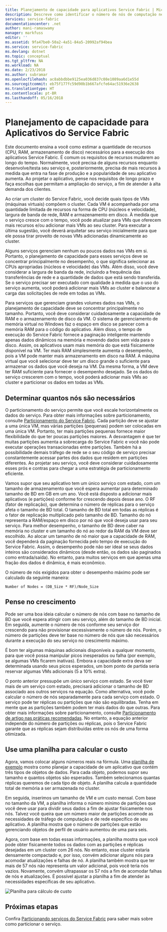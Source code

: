 ```yaml
---
title: Planejamento de capacidade para aplicativos Service Fabric | Microsoft Docs
description: Descreve como identificar o número de nós de computação necessários para um aplicativo do Service Fabric
services: service-fabric
documentationcenter: .net
author: mani-ramaswamy
manager: markfuss
editor: ''
ms.assetid: 9fa47be0-50a2-4a51-84a5-20992af94bea
ms.service: service-fabric
ms.devlang: dotnet
ms.topic: conceptual
ms.tgt_pltfrm: NA
ms.workload: NA
ms.date: 2/23/2018
ms.author: subramar
ms.openlocfilehash: ac8abbdbbe9125ea036d837c08e1089aa6d1e55d
ms.sourcegitcommit: eb75f177fc59d90b1b667afcfe64ac51936e2638
ms.translationtype: HT
ms.contentlocale: pt-BR
ms.lasthandoff: 05/16/2018
---
```

# <a name="capacity-planning-for-service-fabric-applications"></a>Planejamento de capacidade para Aplicativos do Service Fabric
Este documento ensina a você como estimar a quantidade de recursos (CPU, RAM, armazenamento de disco) necessários para a execução dos aplicativos Service Fabric. É comum os requisitos de recursos mudarem ao longo do tempo. Normalmente, você precisa de alguns recursos enquanto desenvolve/testa seu serviço e, posteriormente, precisa de mais recursos à medida que entra na fase de produção e a popularidade de seu aplicativo aumenta. Ao projetar o aplicativo, pense nos requisitos de longo prazo e faça escolhas que permitam a ampliação do serviço, a fim de atender à alta demanda dos clientes.

 Ao criar um cluster do Service Fabric, você decide quais tipos de VMs (máquinas virtuais) compõem o cluster. Cada VM é acompanhada por uma quantidade limitada de recursos na forma de CPU (núcleos e velocidade), largura de banda de rede, RAM e armazenamento em disco. À medida que o serviço cresce com o tempo, você pode atualizar para VMs que oferecem mais recursos e/ou adicionar mais VMs ao seu cluster. Para executar a última sugestão, você deverá arquitetar seu serviço inicialmente para que ele possa tirar proveito de novas VMs adicionadas dinamicamente ao cluster.

Alguns serviços gerenciam nenhum ou poucos dados nas VMs em si. Portanto, o planejamento de capacidade para esses serviços deve se concentrar principalmente no desempenho, o que significa selecionar as CPUs apropriadas (núcleos e velocidade) das VMs. Além disso, você deve considerar a largura de banda da rede, incluindo a frequência das transferências de rede e a quantidade de dados que está sendo transferida. Se o serviço precisar ser executado com qualidade à medida que o uso do serviço aumenta, você poderá adicionar mais VMs ao cluster e balancear a carga das solicitações de rede em todas as VMs.

Para serviços que gerenciam grandes volumes dados nas VMs, o planejamento de capacidade deve se concentrar principalmente no tamanho. Portanto, você deve considerar cuidadosamente a capacidade de RAM e o armazenamento de disco da VM. O sistema de gerenciamento de memória virtual no Windows faz o espaço em disco se parecer com a memória RAM para o código do aplicativo. Além disso, o tempo de execução do Service Fabric fornece a paginação inteligente mantendo apenas dados dinâmicos na memória e movendo dados sem vida para o disco. Assim, os aplicativos usam mais memória do que está fisicamente disponível na VM. Ter mais RAM simplesmente aumenta o desempenho, pois a VM pode manter mais armazenamento em disco na RAM. A máquina virtual que você selecionar deve ter um disco grande o suficiente para armazenar os dados que você deseja na VM. Da mesma forma, a VM deve ter RAM suficiente para fornecer o desempenho desejado. Se os dados do serviço crescerem com o tempo, você poderá adicionar mais VMs ao cluster e particionar os dados em todas as VMs.

## <a name="determine-how-many-nodes-you-need"></a>Determinar quantos nós são necessários
O particionamento do serviço permite que você escale horizontalmente os dados do serviço. Para obter mais informações sobre particionamento, consulte [Particionamento do Service Fabric](service-fabric-concepts-partitioning.md). Cada partição deve se ajustar a uma única VM, mas várias partições (pequenas) podem ser colocadas em uma única VM. Portanto, ter mais partições pequenas fornece maior flexibilidade do que ter poucas partições maiores. A desvantagem é que ter muitas partições aumenta a sobrecarga do Service Fabric e você não pode executar operações transacionadas entre partições. Também há a possibilidade demais tráfego de rede se o seu código de serviço precisar constantemente acessar partes dos dados que residem em partições diferentes. Ao projetar seu serviço, você deve considerar cuidadosamente esses prós e contras para chegar a uma estratégia de particionamento eficiente.

Vamos supor que seu aplicativo tem um único serviço com estado, com um tamanho de armazenamento que você espera aumentar para determinado tamanho de BD em GB em um ano. Você está disposto a adicionar mais aplicativos (e partições) conforme for crescendo depois desse ano.  O RF (fator de replicação), que determina o número de réplicas para o serviço afeta o tamanho de BD total. O tamanho de BD total em todas as réplicas é o fator de replicação multiplicado pelo tamanho de BD.  Tamanho do nó representa a RAM/espaço em disco por nó que você deseja usar para seu serviço. Para melhor desempenho, o tamanho de BD deve caber na memória no cluster e um tamanho do nó ao redor da RAM da VM deve ser escolhido. Ao alocar um tamanho de nó maior que a capacidade de RAM, você dependerá da paginação fornecida pelo tempo de execução do Service Fabric. Assim, o desempenho pode não ser ideal se seus dados inteiros são considerados dinâmicos (desde então, os dados são paginados como entrada/saída). No entanto, para muitos serviços em que apenas uma fração dos dados é dinâmica, é mais econômico.

O número de nós exigidos para obter o desempenho máximo pode ser calculado da seguinte maneira:

```
Number of Nodes = (DB_Size * RF)/Node_Size

```


## <a name="account-for-growth"></a>Pense no crescimento
Pode ser uma boa ideia calcular o número de nós com base no tamanho de BD que você espera atingir com seu serviço, além do tamanho de BD inicial. Em seguida, aumente o número de nós conforme seu serviço dor crescendo para não provisionar excessivamente o número de nós. Porém, o número de partições deve ter base no número de nós que são necessários durante a execução do seu serviço no crescimento máximo.

É bom ter algumas máquinas adicionais disponíveis a qualquer momento, para que você possa manipular picos inesperados ou falha (por exemplo, se algumas VMs ficarem inativas).  Embora a capacidade extra deva ser determinada usando seus picos esperados, um bom ponto de partida seria reservar algumas VMs adicionais (5 a 10% extra).

O ponto anterior pressupõe um único serviço com estado. Se você tiver mais de um serviço com estado, precisará adicionar o tamanho de BD associado aos outros serviços na equação. Como alternativa, você pode calcular o número de nós separadamente para cada serviço com estado.  O serviço pode ter réplicas ou partições que não são equilibradas. Tenha em mente que as partições também podem ter mais dados do que outras. Para obter mais informações sobre particionamento, consulte [Particionamento de artigo nas práticas recomendadas](service-fabric-concepts-partitioning.md). No entanto, a equação anterior independe do número de partições ou réplicas, pois o Service Fabric garante que as réplicas sejam distribuídas entre os nós de uma forma otimizada.

## <a name="use-a-spreadsheet-for-cost-calculation"></a>Use uma planilha para calcular o custo
Agora, vamos colocar alguns números reais na fórmula. Uma [planilha de exemplo](https://servicefabricsdkstorage.blob.core.windows.net/publicrelease/SF%20VM%20Cost%20calculator-NEW.xlsx) mostra como planejar a capacidade de um aplicativo que contém três tipos de objetos de dados. Para cada objeto, podemos supor seu tamanho e quantos objetos são esperados. Também selecionamos quantas réplicas queremos de cada tipo de objeto. A planilha calcula a quantidade total de memória a ser armazenada no cluster.

Em seguida, inserimos um tamanho de VM e um custo mensal. Com base no tamanho da VM, a planilha informa o número mínimo de partições que você deve usar para dividir seus dados a fim de ajustar fisicamente nos nós. Talvez você queira que um número maior de partições acomode as necessidades de tráfego de computação e de rede específico de seu aplicativo. A planilha mostra que o número de partições que estão gerenciando objetos de perfil de usuário aumentou de uma para seis.

Agora, com base em todas essas informações, a planilha mostra que você pode obter fisicamente todos os dados com as partições e réplicas desejadas em um cluster com 26 nós. No entanto, esse cluster estaria densamente compactado e, por isso, convém adicionar alguns nós para acomodar atualizações e falhas de nó. A planilha também mostra que ter mais de 57 nós não representa um valor adicional, pois você teria nós vazios. Novamente, convém ultrapassar os 57 nós a fim de acomodar falhas de nós e atualizações. É possível ajustar a planilha a fim de atender às necessidades específicas de seu aplicativo.   

![Planilha para cálculo de custo][Image1]

## <a name="next-steps"></a>Próximas etapas
Confira [Particionando serviços do Service Fabric][10] para saber mais sobre como particionar o serviço.

<!--Image references-->
[Image1]: ./media/SF-Cost.png

<!--Link references--In actual articles, you only need a single period before the slash-->
[10]: service-fabric-concepts-partitioning.md
